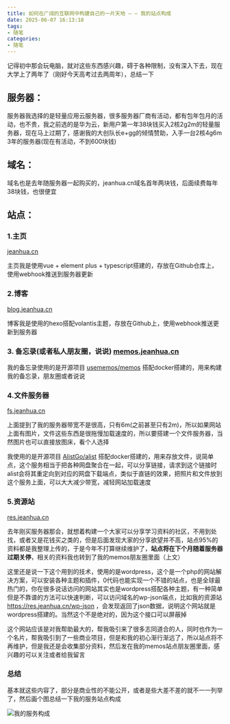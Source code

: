 ```yaml
---
title: 如何在广阔的互联网中构建自己的一片天地 — — 我的站点构成
date: 2025-06-07 16:13:18
tags:
- 随笔
categories:
- 随笔
---
```


记得初中那会玩电脑，就对这些东西感兴趣，碍于各种限制，没有深入下去，现在大学上了两年了（刚好今天高考过去两周年），总结一下

<!-- more -->

## 服务器：

服务器我选择的是轻量应用云服务器，很多服务器厂商有活动，都有包年包月的活动，也不贵，我之前选的是华为云，新用户第一年38块钱买入2核2g2m的轻量服务器，现在马上过期了，感谢我的大创队长e+gg的倾情赞助，入手一台2核4g6m 3年的服务器(现在有活动，不到600块钱)

## 域名：

域名也是去年随服务器一起购买的，jeanhua.cn域名首年两块钱，后面续费每年38块钱，也很便宜

## 站点：

### 1.主页 

[jeanhua.cn](https://jeanhua.cn)

主页我是使用vue + element plus + typescript搭建的，存放在Github仓库上，使用webhook推送到服务器更新

### 2.博客

[blog.jeanhua.cn](https://www.blog.jeanhua.cn)

博客我是使用的hexo搭配volantis主题，存放在Github上，使用webhook推送更新到服务器

### 3. 备忘录(或者私人朋友圈，说说) [memos.jeanhua.cn](https://memos.jeanhua.cn)

我的备忘录使用的是开源项目 [usememos/memos](https://github.com/usememos/memos) 搭配docker搭建的，用来构建我的备忘录，朋友圈或者说说

### 4.文件服务器 

[fs.jeanhua.cn](https://fs.jeanhua.cn)

上面提到了我的服务器带宽不是很高，只有6m(之前甚至只有2m)，所以如果网站上面有图片，文件这些东西是很拖慢加载速度的，所以要搭建一个文件服务器，当然图片也可以直接放图床，看个人选择

我使用的是开源项目 [AlistGo/alist](https://github.com/AlistGo/alist) 搭配docker搭建的，用来存放文件，说简单点，这个服务相当于把各种网盘聚合在一起，可以分享链接，请求到这个链接时alist会将其重定向到对应的网盘下载端点，类似于直链的效果，把照片和文件放到这个服务上面，可以大大减少带宽，减轻网站加载速度

### 5.资源站 

[res.jeanhua.cn](https://www.res.jeanhua.cn)

去年刚买服务器那会，就想着构建一个大家可以分享学习资料的社区，不用到处找，或者又是花钱买之类的，但是后面发现大家的分享欲望并不高，站点95%的资料都是我整理上传的，于是今年不打算继续维护了，**站点将在下个月随着服务器过期关停**，相关的资料我也转到了我的memos朋友圈里面（上文）

这里还是说一下这个用到的技术，使用的是wordpress，这个是一个php的网站解决方案，可以安装各种主题和插件，0代码也能实现一个不错的站点，也是全球最热门的，你在很多说话访问的网站其实也是wordpress搭配各种主题，有一种简单但是不靠谱的方法可以快速判断，可以访问域名的wp-json端点，比如我的资源站 https://res.jeanhua.cn/wp-json ，会发现返回了json数据，说明这个网站就是wordpress搭建的。当然这个不是绝对的，因为这个接口可以屏蔽掉

这个网站应该是对我帮助最大的，帮我吸引来了很多志同道合的人，同时也作为一个名片，帮我吸引到了一些商业项目，但是和我的初心渐行渐远了，所以站点将不再维护，但是我还是会收集部分资料，然后发在我的memos站点朋友圈里面，感兴趣的可以关注或者给我留言

### 总结

基本就这些内容了，部分是商业性的不能公开，或者是些大差不差的就不一一列举了，然后画个图总结一下我的服务站点构成

![我的服务构成](/image/我的服务构成/show.png)
